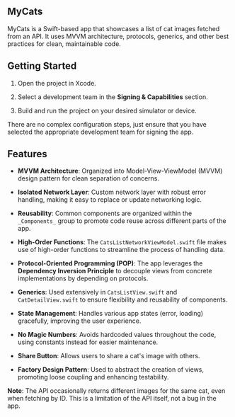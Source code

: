 ## MyCats

MyCats is a Swift-based app that showcases a list of cat images fetched from an API. It uses MVVM architecture, protocols, generics, and other best practices for clean, maintainable code.

## Getting Started

1.  Open the project in Xcode.
    
2.  Select a development team in the **Signing & Capabilities** section.
    
3.  Build and run the project on your desired simulator or device.
    
There are no complex configuration steps, just ensure that you have selected the appropriate development team for signing the app.

## Features
-   **MVVM Architecture**: Organized into Model-View-ViewModel (MVVM) design pattern for clean separation of concerns.
    
-   **Isolated Network Layer**: Custom network layer with robust error handling, making it easy to replace or update networking logic.
    
-   **Reusability**: Common components are organized within the `_Components_` group to promote code reuse across different parts of the app.
    
-   **High-Order Functions**: The `CatsListNetworkViewModel.swift` file makes use of high-order functions to streamline the process of handling data.
    
-   **Protocol-Oriented Programming (POP)**: The app leverages the **Dependency Inversion Principle** to decouple views from concrete implementations by depending on protocols.
    
-   **Generics**: Used extensively in `CatsListView.swift` and `CatDetailView.swift` to ensure flexibility and reusability of components.
    
-   **State Management**: Handles various app states (error, loading) gracefully, improving the user experience.
    
-   **No Magic Numbers**: Avoids hardcoded values throughout the code, using constants instead for easier maintenance.
    
-   **Share Button**: Allows users to share a cat's image with others.
    
-   **Factory Design Pattern**: Used to abstract the creation of views, promoting loose coupling and enhancing testability.

**Note**: The API occasionally returns different images for the same cat, even when fetching by ID. This is a limitation of the API itself, not a bug in the app.
